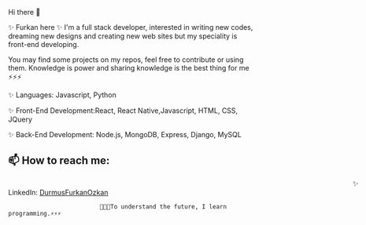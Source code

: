 
Hi there 👋

✨ Furkan here ✨ I'm a full stack developer, interested in writing new codes, dreaming new designs and creating new web sites but my speciality is front-end developing.
 
You may find some projects on my repos, feel free to contribute or using them. Knowledge is power and sharing knowledge is the best thing for me ⚡⚡⚡


✨ Languages: Javascript, Python

✨ Front-End Development:React, React Native,Javascript, HTML, CSS, JQuery

✨ Back-End Development: Node.js, MongoDB, Express, Django, MySQL

 ## 📫 How to reach me: <br>
<span style="margin-left:50em;" >✨ LinkedIn:</span> <a href='https://www.linkedin.com/in/g-merve-ayaz-b7428849/'>DurmusFurkanOzkan</a>




                              🌱🌱🌱To understand the future, I learn programming.⚡⚡⚡
